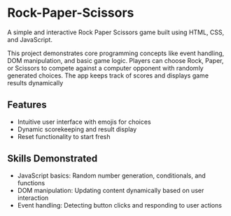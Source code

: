 # Rock-Paper-Scissors
A simple and interactive Rock Paper Scissors game built using HTML, CSS, and JavaScript.

This project demonstrates core programming concepts like event handling, DOM manipulation, and basic game logic. Players can choose Rock, Paper, or Scissors to compete against a computer opponent with randomly generated choices. The app keeps track of scores and displays game results dynamically

## Features
- Intuitive user interface with emojis for choices
- Dynamic scorekeeping and result display
- Reset functionality to start fresh

## Skills Demonstrated
- JavaScript basics: Random number generation, conditionals, and functions
- DOM manipulation: Updating content dynamically based on user interaction
- Event handling: Detecting button clicks and responding to user actions
